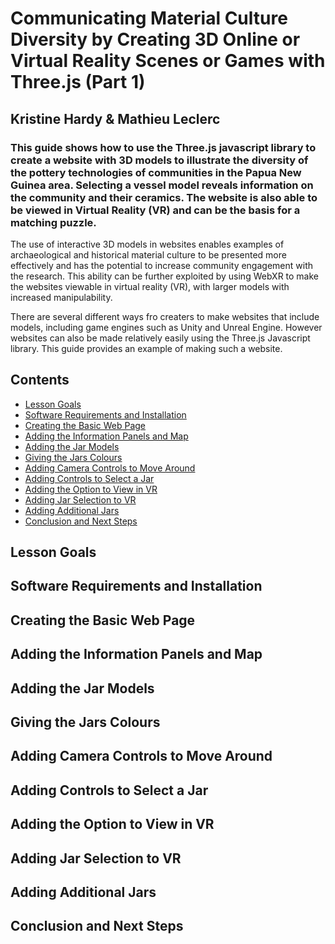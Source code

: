 # Communicating Material Culture Diversity by Creating 3D Online or Virtual Reality Scenes or Games with Three.js (Part 1)

## Kristine Hardy & Mathieu Leclerc

### This guide shows how to use the Three.js javascript library to create a website with 3D models to illustrate the diversity of the pottery technologies of communities in the Papua New Guinea area. Selecting a vessel model reveals information on the community and their ceramics. The website is also able to be viewed in Virtual Reality (VR) and can be the basis for a matching puzzle.

The use of interactive 3D models in websites enables examples of archaeological and historical material culture to be presented more effectively and has the potential to increase community engagement with the research. This ability can be further exploited by using WebXR to make the websites viewable in virtual reality (VR), with larger models with increased manipulability.   

There are several different ways fro creaters to make websites that include models, including game engines such as Unity and Unreal Engine. However websites can also be made relatively easily using the Three.js Javascript library. This guide provides an example of making such a website.

## Contents
-  [Lesson Goals](#lesson-goals)
- [Software Requirements and Installation](#software-requirements-and-installation)
- [Creating the Basic Web Page](#creating-the-basic-web-page)
- [Adding the Information Panels and Map](adding-the-information-panels-and-map)
- [Adding the Jar Models](adding-the-jar-models)
- [Giving the Jars Colours](giving-the-jars-colours)
- [Adding Camera Controls to Move Around](adding-camera-controls-to-move-around)
- [Adding Controls to Select a Jar](adding-controls-to-select-a-jar)
- [Adding the Option to View in VR](adding-the-option-to-view-in-vr)
- [Adding Jar Selection to VR](adding-jar-selection-to-vr)
- [Adding Additional Jars](adding-additional-jars)
- [Conclusion and Next Steps](conclusion-and-next-steps)


## Lesson Goals

## Software Requirements and Installation

## Creating the Basic Web Page

## Adding the Information Panels and Map

## Adding the Jar Models

## Giving the Jars Colours

## Adding Camera Controls to Move Around

## Adding Controls to Select a Jar

## Adding the Option to View in VR

## Adding Jar Selection to VR

## Adding Additional Jars

## Conclusion and Next Steps



